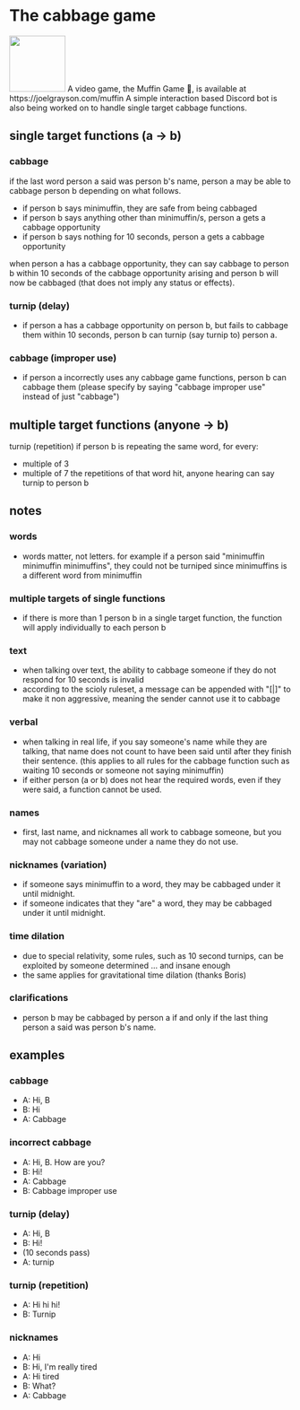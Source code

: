 # The cabbage game

<img src='https://w.joelgrayson.com/image/certified.png' width=100>
A video game, the Muffin Game 🧁, is available at https://joelgrayson.com/muffin
A simple interaction based Discord bot is also being worked on to handle single target cabbage functions.

## single target functions (a -> b)
### cabbage
if the last word person a said was person b's name, person a may be able to cabbage person b depending on what follows.
- if person b says minimuffin, they are safe from being cabbaged
- if person b says anything other than minimuffin/s, person a gets a cabbage opportunity
- if person b says nothing for 10 seconds, person a gets a cabbage opportunity

when person a has a cabbage opportunity, they can say cabbage to person b within 10 seconds of the cabbage opportunity arising and person b will now be cabbaged (that does not imply any status or effects).

### turnip (delay)
- if person a has a cabbage opportunity on person b, but fails to cabbage them within 10 seconds, person b can turnip (say turnip to) person a.

### cabbage (improper use)
- if person a incorrectly uses any cabbage game functions, person b can cabbage them (please specify by saying "cabbage improper use" instead of just "cabbage")


## multiple target functions (anyone -> b)
turnip (repetition)
if person b is repeating the same word, for every:
- multiple of 3
- multiple of 7
the repetitions of that word hit, anyone hearing can say turnip to person b


## notes
### words
- words matter, not letters. for example if a person said "minimuffin minimuffin minimuffins", they could not be turniped since minimuffins is a different word from minimuffin

### multiple targets of single functions
- if there is more than 1 person b in a single target function, the function will apply individually to each person b

### text
- when talking over text, the ability to cabbage someone if they do not respond for 10 seconds is invalid
- according to the scioly ruleset, a message can be appended with "[|]" to make it non aggressive, meaning the sender cannot use it to cabbage

### verbal
- when talking in real life, if you say someone's name while they are talking, that name does not count to have been said until after they finish their sentence. (this applies to all rules for the cabbage function such as waiting 10 seconds or someone not saying minimuffin)
- if either person (a or b) does not hear the required words, even if they were said, a function cannot be used.

### names
- first, last name, and nicknames all work to cabbage someone, but you may not cabbage someone under a name they do not use.

### nicknames (variation)
- if someone says minimuffin to a word, they may be cabbaged under it until midnight.
- if someone indicates that they "are" a word, they may be cabbaged under it until midnight.

### time dilation
- due to special relativity, some rules, such as 10 second turnips, can be exploited by someone determined ... and insane enough
- the same applies for gravitational time dilation (thanks Boris)

### clarifications
- person b may be cabbaged by person a if and only if the last thing person a said was person b's name.

## examples
### cabbage
- A: Hi, B
- B: Hi
- A: Cabbage

### incorrect cabbage
- A: Hi, B. How are you?
- B: Hi!
- A: Cabbage
- B: Cabbage improper use

### turnip (delay)
- A: Hi, B
- B: Hi!
- (10 seconds pass)
- A: turnip

### turnip (repetition)
- A: Hi hi hi!
- B: Turnip

### nicknames
- A: Hi
- B: Hi, I'm really tired
- A: Hi tired
- B: What?
- A: Cabbage
